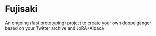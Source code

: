 # Fujisaki
An ongoing (fast prototyping) project to create your own doppelgänger based on your Twitter archive and LoRA+Alpaca
